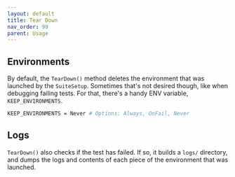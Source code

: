 ```yaml
---
layout: default
title: Tear Down
nav_order: 99
parent: Usage
---
```


## Environments

By default, the `TearDown()` method deletes the environment that was launched by the `SuiteSetup`. Sometimes that's not
desired though, like when debugging failing tests. For that, there's a handy ENV variable, `KEEP_ENVIRONMENTS`.

```sh
KEEP_ENVIRONMENTS = Never # Options: Always, OnFail, Never
```

## Logs

`TearDown()` also checks if the test has failed. If so, it builds a `logs/` directory, and dumps the logs and contents
of each piece of the environment that was launched.
